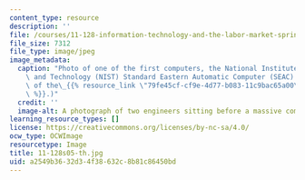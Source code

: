 ```yaml
---
content_type: resource
description: ''
file: /courses/11-128-information-technology-and-the-labor-market-spring-2005/a2549b3632d34f38632c8b81c86450bd_11-128s05-th.jpg
file_size: 7312
file_type: image/jpeg
image_metadata:
  caption: "Photo of one of the first computers, the National Institute of Standards\
    \ and Technology (NIST) Standard Eastern Automatic Computer (SEAC). (Image courtesy\
    \ of the\_{{% resource_link \"79fe45cf-cf9e-4d77-b083-11c9bac65a00\" \"NIST\"\
    \ %}}.)"
  credit: ''
  image-alt: A photograph of two engineers sitting before a massive computer.
learning_resource_types: []
license: https://creativecommons.org/licenses/by-nc-sa/4.0/
ocw_type: OCWImage
resourcetype: Image
title: 11-128s05-th.jpg
uid: a2549b36-32d3-4f38-632c-8b81c86450bd
---
```

